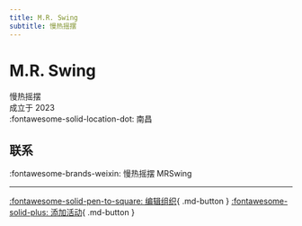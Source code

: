 ```yaml
---
title: M.R. Swing
subtitle: 慢热摇摆
---
```


# M.R. Swing

慢热摇摆  
成立于 2023  
:fontawesome-solid-location-dot: 南昌  


## 联系

:fontawesome-brands-weixin: 慢热摇摆 MRSwing  

---

[:fontawesome-solid-pen-to-square: 编辑组织](https://github.com/swingdance/orgs/issues/new?assignees=&labels=update+org&projects=&template=03-update_entity.yml&title=Update%20Org%3A%20zh_CN%20%E2%80%A2%20M.R.%20Swing&region=zh_CN&id=m-r-swing&name=M.R.%20Swing){ .md-button } [:fontawesome-solid-plus: 添加活动](https://github.com/swingdance/events/issues/new?assignees=&labels=add+event&projects=&template=02-add_entity.yml&title=Add%20Event%3A%20zh_CN%20%E2%80%A2%20%3CName%3E&region=zh_CN&province=Jiangxi&city=Nanchang&org_id=m-r-swing){ .md-button }
